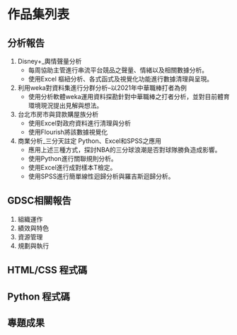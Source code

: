 # 作品集列表

## 分析報告
1. Disney+_輿情聲量分析
   - 每周協助主管進行串流平台競品之聲量、情緒以及相關數據分析。
   - 使用Excel 樞紐分析、各式函式及視覺化功能進行數據清理與呈現。
2. 利用weka對資料集進行分群分析–以2021年中華職棒打者為例
   - 使用分析軟體weka運用資料探勘針對中華職棒之打者分析，並對目前體育環境現況提出見解與想法。
3. 台北市房市與貸款購屋族分析
   - 使用Excel對政府資料進行清理與分析
   - 使用Flourish將該數據視覺化
4. 商業分析_三分天註定 Python、Excel和SPSS之應用
   - 應用上述三種方式，探討NBA的三分球浪潮是否對球隊勝負造成影響。
   - 使用Python進行關聯規則分析。
   - 使用Excel進行成對樣本T檢定。
   - 使用SPSS進行簡單線性迴歸分析與羅吉斯迴歸分析。
## GDSC相關報告
1. 組織運作
2. 績效與特色
3. 資源管理
4. 規劃與執行
## HTML/CSS 程式碼

## Python 程式碼

## 專題成果
